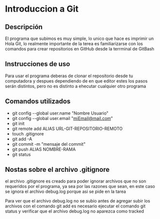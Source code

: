 # Introduccion a Git 

## Descripción

El programa que subimos es muy simple, lo unico que hace es imprimir un Hola Git, lo realmente importante de la terea es familiarizarse con los comandos para crear repositorios en GitHub desde la terrminal de GitBash 

## Instrucciones de uso

Para usar el programa deberas de clonar el repositorio desde tu computadora y despues dependiendo de en que editor estes los pasos serán distintos, pero no es distinto a ehecutar cualquier otro programa

## Comandos utilizados

- git config --global user.name "Nombre Usuario"
- git config --global user.email "miEmail@mail.com"
- git init
- git remote add ALIAS URL-GIT-REPOSITORIO-REMOTO
- touch .gitignore
- git add -A
- git commit -m "mensaje del commit"
- git push ALIAS NOMBRE-RAMA
- git status 

## Nostas sobre el archivo .gitignore

el archivo .gitignore es creado para poder ignorar archivos que no son requeridos por el programa, ya sea por las razones que sean, en este caso se ignora el archivo debug.log porque asi se pide en la tarea 

Para ver que el archivo debug.log no se subio antes de agregar subir los archivos con el comando git add es necesario ejecutar el comando git status y verificar que el archivo debug.log no aparezca como tracked